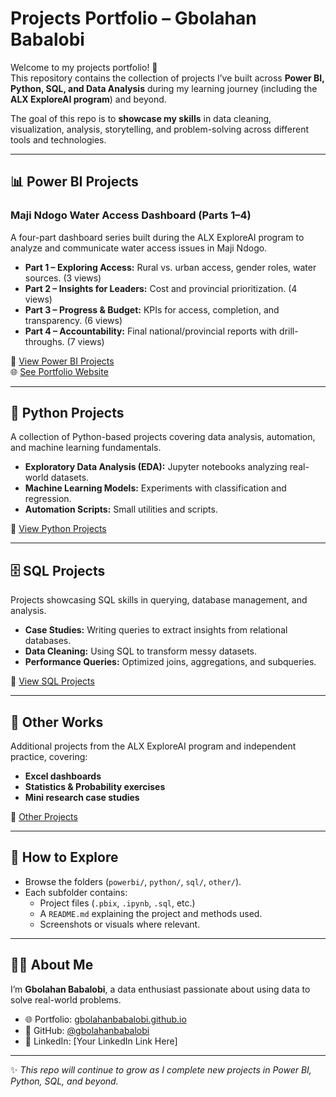 # Projects Portfolio – Gbolahan Babalobi

Welcome to my projects portfolio! 🎯  
This repository contains the collection of projects I’ve built across **Power BI, Python, SQL, and Data Analysis** during my learning journey (including the **ALX ExploreAI program**) and beyond.  

The goal of this repo is to **showcase my skills** in data cleaning, visualization, analysis, storytelling, and problem-solving across different tools and technologies.

---

## 📊 Power BI Projects

### Maji Ndogo Water Access Dashboard (Parts 1–4)
A four-part dashboard series built during the ALX ExploreAI program to analyze and communicate water access issues in Maji Ndogo.

- **Part 1 – Exploring Access:** Rural vs. urban access, gender roles, water sources. (3 views)  
- **Part 2 – Insights for Leaders:** Cost and provincial prioritization. (4 views)  
- **Part 3 – Progress & Budget:** KPIs for access, completion, and transparency. (6 views)  
- **Part 4 – Accountability:** Final national/provincial reports with drill-throughs. (7 views)  

📂 [View Power BI Projects](./powerbi/)  
🌐 [See Portfolio Website](https://gbolahanbabalobi.github.io)

---

## 🐍 Python Projects

A collection of Python-based projects covering data analysis, automation, and machine learning fundamentals.  

- **Exploratory Data Analysis (EDA):** Jupyter notebooks analyzing real-world datasets.  
- **Machine Learning Models:** Experiments with classification and regression.  
- **Automation Scripts:** Small utilities and scripts.  

📂 [View Python Projects](./python/)

---

## 🗄️ SQL Projects

Projects showcasing SQL skills in querying, database management, and analysis.  

- **Case Studies:** Writing queries to extract insights from relational databases.  
- **Data Cleaning:** Using SQL to transform messy datasets.  
- **Performance Queries:** Optimized joins, aggregations, and subqueries.  

📂 [View SQL Projects](./sql/)

---

## 🧩 Other Works

Additional projects from the ALX ExploreAI program and independent practice, covering:  

- **Excel dashboards**  
- **Statistics & Probability exercises**  
- **Mini research case studies**  

📂 [Other Projects](./other/)

---

## 🚀 How to Explore

- Browse the folders (`powerbi/`, `python/`, `sql/`, `other/`).  
- Each subfolder contains:  
  - Project files (`.pbix`, `.ipynb`, `.sql`, etc.)  
  - A `README.md` explaining the project and methods used.  
  - Screenshots or visuals where relevant.  

---

## 👨‍💻 About Me

I’m **Gbolahan Babalobi**, a data enthusiast passionate about using data to solve real-world problems.  

- 🌐 Portfolio: [gbolahanbabalobi.github.io](https://gbolahanbabalobi.github.io)  
- 🐙 GitHub: [@gbolahanbabalobi](https://github.com/gbolahanbabalobi)  
- 💼 LinkedIn: [Your LinkedIn Link Here]  

---

✨ *This repo will continue to grow as I complete new projects in Power BI, Python, SQL, and beyond.*
